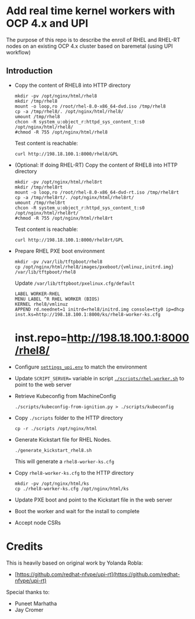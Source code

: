 # Add real time kernel workers with OCP 4.x and UPI

The purpose of this repo is to describe the enroll of RHEL and RHEL-RT nodes on an existing OCP 4.x cluster based on baremetal (using UPI workflow)

## Introduction

- Copy the content of RHEL8 into HTTP directory

    ```
    mkdir -pv /opt/nginx/html/rhel8
    mkdir /tmp/rhel8
    mount -o loop,ro /root/rhel-8.0-x86_64-dvd.iso /tmp/rhel8
    cp -a /tmp/rhel8/. /opt/nginx/html/rhel8/
    umount /tmp/rhel8
    chcon -R system_u:object_r:httpd_sys_content_t:s0 /opt/nginx/html/rhel8/
    #chmod -R 755 /opt/nginx/html/rhel8
    ```
    Test content is reachable:

    ```
    curl http://198.18.100.1:8000/rhel8/GPL 
    ```


- (Optional: If doing RHEL-RT) Copy the content of RHEL8 into HTTP directory

    ```
    mkdir -pv /opt/nginx/html/rhel8rt
    mkdir /tmp/rhel8rt
    mount -o loop,ro /root/rhel-8.0-x86_64-dvd-rt.iso /tmp/rhel8rt 
    cp -a /tmp/rhel8rt/. /opt/nginx/html/rhel8rt/
    umount /tmp/rhel8rt
    chcon -R system_u:object_r:httpd_sys_content_t:s0 /opt/nginx/html/rhel8rt/
    #chmod -R 755 /opt/nginx/html/rhel8rt
    ```
    Test content is reachable:

    ```
    curl http://198.18.100.1:8000/rhel8rt/GPL 
    ```
- Prepare RHEL PXE boot environment
    ```
    mkdir -pv /var/lib/tftpboot/rhel8
    cp /opt/nginx/html/rhel8/images/pxeboot/{vmlinuz,initrd.img} /var/lib/tftpboot/rhel8
    ```
    Update `/var/lib/tftpboot/pxelinux.cfg/default`

    ```
    LABEL WORKER-RHEL
    MENU LABEL ^R RHEL WORKER (BIOS)
    KERNEL rhel8/vmlinuz
    APPEND rd.neednet=1 initrd=rhel8/initrd.img console=tty0 ip=dhcp inst.ks=http://198.18.100.1:8000/ks/rhel8-worker-ks.cfg
    ```
    # inst.repo=http://198.18.100.1:8000/rhel8/

- Configure [`settings_upi.env`](scripts/settings_upi.env-UPDATETHIS) to match the environment

- Update `SCRIPT_SERVER=` variable in script [`./scripts/rhel-worker.sh`](scripts/rhel-worker.sh) to point to the web server

- Retrieve Kubeconfig from MachineConfig

    ```
    ./scripts/kubeconfig-from-ignition.py > ./scripts/kubeconfig
    ```

- Copy `./scripts` folder to the HTTP directory

    ```
    cp -r ./scripts /opt/nginx/html
    ```
- Generate Kickstart file for RHEL Nodes.

    ```
    ./generate_kickstart_rhel8.sh
    ```
    This will generate a `rhel8-worker-ks.cfg`

- Copy `rhel8-worker-ks.cfg` to the HTTP directory
    ```
    mkdir -pv /opt/nginx/html/ks
    cp ./rhel8-worker-ks.cfg /opt/nginx/html/ks
    ```

- Update PXE boot and point to the Kickstart file in the web server
- Boot the worker and wait for the install to complete
- Accept node CSRs

# Credits
This is heavily based on original work by Yolanda Robla:
- [https://github.com/redhat-nfvpe/upi-rt](https://github.com/redhat-nfvpe/upi-rt)

Special thanks to:
- Puneet Marhatha
- Jay Cromer